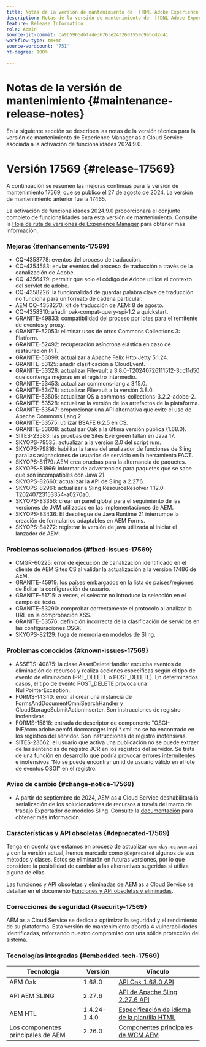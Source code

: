 ```yaml
---
title: Notas de la versión de mantenimiento de  [!DNL Adobe Experience Manager]  as a Cloud Service asociada con la activación de funcionalidades 2024.9.0.
description: Notas de la versión de mantenimiento de  [!DNL Adobe Experience Manager]  as a Cloud Service asociada con la activación de funcionalidades 2024.9.0.
feature: Release Information
role: Admin
source-git-commit: ca9b5965dbfade36763e2432601559c9abcd2d41
workflow-type: tm+mt
source-wordcount: '751'
ht-degree: 100%

---
```


# Notas de la versión de mantenimiento {#maintenance-release-notes}

En la siguiente sección se describen las notas de la versión técnica para la versión de mantenimiento de Experience Manager as a Cloud Service asociada a la activación de funcionalidades 2024.9.0.

# Versión 17569 {#release-17569}

A continuación se resumen las mejoras continuas para la versión de mantenimiento 17569, que se publicó el 27 de agosto de 2024. La versión de mantenimiento anterior fue la 17465.

La activación de funcionalidades 2024.9.0 proporcionará el conjunto completo de funcionalidades para esta versión de mantenimiento. Consulte la [Hoja de ruta de versiones de Experience Manager](https://experienceleague.adobe.com/es/docs/experience-manager-release-information/aem-release-updates/update-releases-roadmap) para obtener más información.

### Mejoras {#enhancements-17569}

* CQ-4353778: eventos del proceso de traducción.
* CQ-4354583: enviar eventos del proceso de traducción a través de la canalización de Adobe.
* CQ-4356479: permitir que solo el código de Adobe utilice el contexto del servlet de adobe.
* CQ-4358226: la funcionalidad de guardar palabra clave de traducción no funciona para un formato de cadena particular.
* AEM CQ-4358270: kit de traducción de AEM: 8 de agosto.
* CQ-4358310: añadir oak-compat-query-spi-1.2 a quickstart.
* GRANITE-49833: compatibilidad del proceso por lotes para el remitente de eventos y proxy.
* GRANITE-52053: eliminar usos de otros Commons Collections 3: Platform.
* GRANITE-52492: recuperación asíncrona elástica en caso de restauración PIT.
* GRANITE-53099: actualizar a Apache Felix Http Jetty 5.1.24.
* GRANITE-53125: añadir clasificación a CloudEvent.
* GRANITE-53328: actualizar Filevault a 3.8.0-T20240726111512-3cc11d50 que contenga mejoras en el registro intermedio.
* GRANITE-53453: actualizar commons-lang a 3.15.0.
* GRANITE-53478: actualizar Filevault a la versión 3.8.0.
* GRANITE-53505: actualizar QS a commons-collections-3.2.2-adobe-2.
* GRANITE-53528: actualizar la versión de los artefactos de la plataforma.
* GRANITE-53547: proporcionar una API alternativa que evite el uso de Apache Commons Lang 2.
* GRANITE-53575: utilizar BSAFE 6.2.5 en CS.
* GRANITE-53608: actualizar Oak a la última versión pública (1.68.0).
* SITES-23583: las pruebas de Sites Evergreen fallan en Java 17.
* SKYOPS-79535: actualizar a la versión 2.0 del script rum.
* SKYOPS-79816: habilitar la tarea del analizador de funciones de Sling para las asignaciones de usuarios de servicio en la herramienta FACT.
* SKYOPS-81179: AEM crea pruebas para la alternancia de paquetes.
* SKYOPS-81866: informar de advertencias para paquetes que se sabe que son incompatibles con Java 21.
* SKYOPS-82660: actualizar la API de Sling a 2.27.6.
* SKYOPS-82961: actualizar a Sling ResourceResolver 1.12.0-T20240723153354-a0270a0.
* SKYOPS-83356: crear un panel global para el seguimiento de las versiones de JVM utilizadas en las implementaciones de AEM.
* SKYOPS-83436: El despliegue de Java Runtime 21 interrumpe la creación de formularios adaptables en AEM Forms.
* SKYOPS-84272: registrar la versión de java utilizada al iniciar el lanzador de AEM.

### Problemas solucionados {#fixed-issues-17569}

* CMGR-60225: error de ejecución de canalización identificado en el cliente de AEM Sites CS al validar la actualización a la versión 17486 de AEM.
* GRANITE-45919: los países embargados en la lista de países/regiones de Editar la configuración de usuario.
* GRANITE-51715: a veces, el selector no introduce la selección en el campo de texto.
* GRANITE-53290: comprobar correctamente el protocolo al analizar la URL en la comprobación XSS.
* GRANITE-53576: definición incorrecta de la clasificación de servicios en las configuraciones OSGi.
* SKYOPS-82129: fuga de memoria en modelos de Sling.

### Problemas conocidos {#known-issues-17569}

* ASSETS-40875: la clase AssetDeleteHandler escucha eventos de eliminación de recursos y realiza acciones específicas según el tipo de evento de eliminación (PRE_DELETE o POST_DELETE). En determinados casos, el tipo de evento POST_DELETE provoca una NullPointerException.
* FORMS-14340: error al crear una instancia de FormsAndDocumentOmniSearchHandler y CloudStorageSubmitActionInserter. Son instrucciones de registro inofensivas.
* FORMS-15818: entrada de descriptor de componente &quot;OSGI-INF/com.adobe.aemfd.docmanager.impl.*.xml&#39; no se ha encontrado en los registros del servidor. Son instrucciones de registro inofensivas.
* SITES-23662: el usuario que activa una publicación no se puede extraer de las sentencias de registro JCR en los registros del servidor. Se trata de una función en desarrollo que podría provocar errores intermitentes e inofensivos &quot;No se puede encontrar un id de usuario válido en el lote de eventos OSGI&quot; en el registro.

### Aviso de cambio {#change-notice-17569}

* A partir de septiembre de 2024, AEM as a Cloud Service deshabilitará la serialización de los solucionadores de recursos a través del marco de trabajo Exportador de modelos Sling. Consulte la [documentación](/help/implementing/developing/hybrid/disallow-the-serialization-of-resourceresolvers-via-sling-model-exporter.md) para obtener más información.

### Características y API obsoletas {#deprecated-17569}

Tenga en cuenta que estamos en proceso de actualizar `com.day.cq.wcm.api` y con la versión actual, hemos marcado como `@Deprecated` algunos de sus métodos y clases. Estos se eliminarán en futuras versiones, por lo que considere la posibilidad de cambiar a las alternativas sugeridas si utiliza alguna de ellas.

Las funciones y API obsoletas y eliminadas de AEM as a Cloud Service se detallan en el documento [Funciones y API obsoletas y eliminadas](/help/release-notes/deprecated-removed-features.md).

### Correcciones de seguridad {#security-17569}

AEM as a Cloud Service se dedica a optimizar la seguridad y el rendimiento de su plataforma. Esta versión de mantenimiento aborda 4 vulnerabilidades identificadas, reforzando nuestro compromiso con una sólida protección del sistema.

### Tecnologías integradas {#embedded-tech-17569}

| Tecnología | Versión | Vínculo |
|---|---|---|
| AEM Oak | 1.68.0 | [API Oak 1.68.0 API](https://www.javadoc.io/doc/org.apache.jackrabbit/oak-api/1.68.0/index.html) |
| API AEM SLING | 2.27.6 | [API de Apache Sling 2.27.6 API](https://www.javadoc.io/doc/org.apache.sling/org.apache.sling.api/latest/index.html) |
| AEM HTL | 1.4.24-1.4.0 | [Especificación de idioma de la plantilla HTML](https://github.com/adobe/htl-spec) |
| Los componentes principales de AEM | 2.26.0 | [Componentes principales de WCM AEM](https://github.com/adobe/aem-core-wcm-components) |
